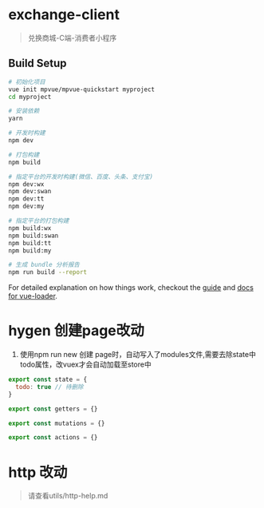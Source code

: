 # exchange-client

> 兑换商城-C端-消费者小程序

## Build Setup

``` bash
# 初始化项目
vue init mpvue/mpvue-quickstart myproject
cd myproject

# 安装依赖
yarn

# 开发时构建
npm dev

# 打包构建
npm build

# 指定平台的开发时构建(微信、百度、头条、支付宝)
npm dev:wx
npm dev:swan
npm dev:tt
npm dev:my

# 指定平台的打包构建
npm build:wx
npm build:swan
npm build:tt
npm build:my

# 生成 bundle 分析报告
npm run build --report
```

For detailed explanation on how things work, checkout the [guide](http://vuejs-templates.github.io/webpack/) and [docs for vue-loader](http://vuejs.github.io/vue-loader).

# hygen 创建page改动

1. 使用npm run new 创建 page时，自动写入了modules文件,需要去除state中todo属性，改vuex才会自动加载至store中

```js
export const state = {
  todo: true // 待删除
}

export const getters = {}

export const mutations = {}

export const actions = {}

```

# http 改动

> 请查看utils/http-help.md
